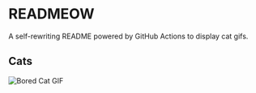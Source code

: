 # READMEOW

A self-rewriting README powered by GitHub Actions to display cat gifs.

## Cats

![Bored Cat GIF](https://media2.giphy.com/media/v1.Y2lkPTlhY2QwMmRhNXg5Ync4ZjdudXZnem5sYXV3dTZkeTRzaDZtbzlxMjFqY2FxN3B0dSZlcD12MV9naWZzX3NlYXJjaCZjdD1n/mlvseq9yvZhba/200.gif)
